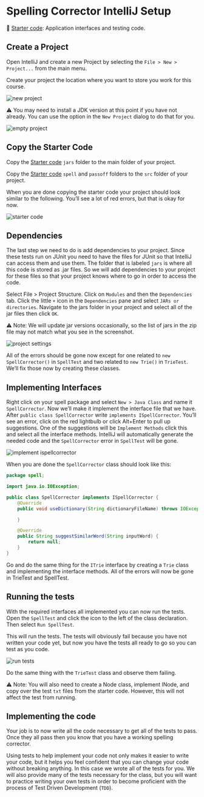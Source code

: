 # Spelling Corrector IntelliJ Setup

📁 [Starter code](../starter-code): Application interfaces and testing code.

## Create a Project

Open IntelliJ and create a new Project by selecting the `File > New > Project...` from the main menu.

Create your project the location where you want to store you work for this course.

![new project](new-project.png)

⚠ You may need to install a JDK version at this point if you have not already. You can use the option in the `New Project` dialog to do that for you.

![empty project](empty-project.png)

## Copy the Starter Code

Copy the [Starter code](../starter-code) `jars` folder to the main folder of your project.

Copy the [Starter code](../starter-code) `spell` and `passoff` folders to the `src` folder of your project.

When you are done copying the starter code your project should look similar to the following. You’ll see a lot of red errors, but that is okay for now.

![starter code](starter-code.png)

## Dependencies

The last step we need to do is add dependencies to your project. Since these tests run on JUnit you need to have the files for JUnit so that IntelliJ can access them and use them. The folder that is labeled `jars` is where all this code is stored as .jar files. So we will add dependencies to your project for these files so that your project knows where to go in order to access the code.

Select File > Project Structure. Click on `Modules` and then the `Dependencies` tab. Click the little `+` icon in the `Dependencies` pane and select `JARs or directories`. Navigate to the jars folder in your project and select all of the jar files then click `OK`.

⚠ Note: We will update jar versions occasionally, so the list of jars in the zip file may not match what you see in the screenshot.

![project settings](project-structure.gif)

All of the errors should be gone now except for one related to `new SpellCorrector()` in `SpellTest` and two related to `new Trie()` in `TrieTest`. We’ll fix those now by creating these classes.

## Implementing Interfaces

Right click on your spell package and select `New > Java Class` and name it `SpellCorrector`. Now we’ll make it implement the interface file that we have. After `public class SpellCorrector` write `implements ISpellCorrector`. You’ll see an error, click on the red lightbulb or click Alt+Enter to pull up suggestions. One of the suggestions will be `Implement Methods` click this and select all the interface methods. IntelliJ will automatically generate the needed code and the `SpellCorrector` error in `SpellTest` will be gone.

![implement ispellcorrector](implement-ispellcorrector.gif)

When you are done the `SpellCorrector` class should look like this:

```java
package spell;

import java.io.IOException;

public class SpellCorrector implements ISpellCorrector {
    @Override
    public void useDictionary(String dictionaryFileName) throws IOException {

    }

    @Override
    public String suggestSimilarWord(String inputWord) {
        return null;
    }
}
```

Go and do the same thing for the `ITrie` interface by creating a `Trie` class and implementing the interface methods. All of the errors will now be gone in TrieTest and SpellTest.

## Running the tests

With the required interfaces all implemented you can now run the tests. Open the `SpellTest` and click the icon to the left of the class declaration. Then select `Run SpellTest`.

This will run the tests. The tests will obviously fail because you have not written your code yet, but now you have the tests all ready to go so you can test as you code.

![run tests](run-tests.gif)

Do the same thing with the `TrieTest` class and observe them failing.

⚠ Note: You will also need to create a Node class, implement INode, and copy over the test `txt` files from the starter code. However, this will not affect the test from running.

## Implementing the code

Your job is to now write all the code necessary to get all of the tests to pass. Once they all pass then you know that you have a working spelling corrector.

Using tests to help implement your code not only makes it easier to write your code, but it helps you feel confident that you can change your code without breaking anything. In this case we wrote all of the tests for you. We will also provide many of the tests necessary for the class, but you will want to practice writing your own tests in order to become proficient with the process of Test Driven Development (`TDD`).
